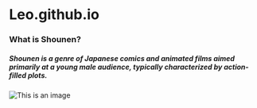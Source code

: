 # Leo.github.io
### **What is Shounen?**
##### Shounen is a genre of Japanese comics and animated films aimed primarily at a young male audience, typically characterized by action-filled plots.
![This is an image](https://user-images.githubusercontent.com/118231407/202307681-c1a7af82-3055-4e98-b0f8-6faf6bb83350.png)
